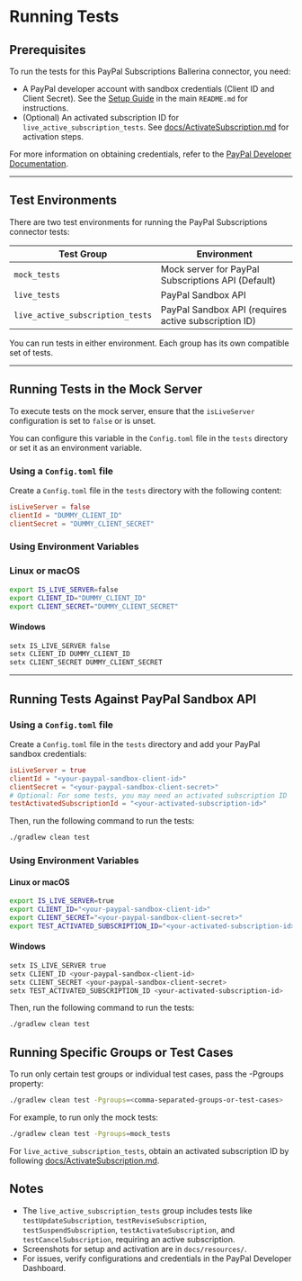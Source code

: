 # Running Tests

## Prerequisites

To run the tests for this PayPal Subscriptions Ballerina connector, you need:
- A PayPal developer account with sandbox credentials (Client ID and Client Secret). See the [Setup Guide](../README.md#setup-guide) in the main `README.md` for instructions.
- (Optional) An activated subscription ID for `live_active_subscription_tests`. See [docs/ActivateSubscription.md](docs/ActivateSubscription.md) for activation steps.

For more information on obtaining credentials, refer to the [PayPal Developer Documentation](https://developer.paypal.com/api/rest/).

---

## Test Environments

There are two test environments for running the PayPal Subscriptions connector tests:

| Test Group   | Environment                                         |
| ------------ | --------------------------------------------------- |
| `mock_tests` | Mock server for PayPal Subscriptions API (Default)  |
| `live_tests` | PayPal Sandbox API                                  |
| `live_active_subscription_tests`| PayPal Sandbox API (requires active subscription ID) |

You can run tests in either environment. Each group has its own compatible set of tests.

---

## Running Tests in the Mock Server

To execute tests on the mock server, ensure that the `isLiveServer` configuration is set to `false` or is unset.

You can configure this variable in the `Config.toml` file in the `tests` directory or set it as an environment variable.

### Using a `Config.toml` file

Create a `Config.toml` file in the `tests` directory with the following content:

```toml
isLiveServer = false
clientId = "DUMMY_CLIENT_ID"
clientSecret = "DUMMY_CLIENT_SECRET"
```

### Using Environment Variables

### Linux or macOS

```bash
export IS_LIVE_SERVER=false
export CLIENT_ID="DUMMY_CLIENT_ID"
export CLIENT_SECRET="DUMMY_CLIENT_SECRET"
```

#### Windows

```bash
setx IS_LIVE_SERVER false
setx CLIENT_ID DUMMY_CLIENT_ID
setx CLIENT_SECRET DUMMY_CLIENT_SECRET
```
---

## Running Tests Against PayPal Sandbox API

### Using a `Config.toml` file

Create a `Config.toml` file in the `tests` directory and add your PayPal sandbox credentials:

```toml
isLiveServer = true
clientId = "<your-paypal-sandbox-client-id>"
clientSecret = "<your-paypal-sandbox-client-secret>"
# Optional: For some tests, you may need an activated subscription ID
testActivatedSubscriptionId = "<your-activated-subscription-id>"
```

Then, run the following command to run the tests:

```bash
./gradlew clean test
```

### Using Environment Variables

#### Linux or macOS

```bash
export IS_LIVE_SERVER=true
export CLIENT_ID="<your-paypal-sandbox-client-id>"
export CLIENT_SECRET="<your-paypal-sandbox-client-secret>"
export TEST_ACTIVATED_SUBSCRIPTION_ID="<your-activated-subscription-id>"
```

#### Windows

```bash
setx IS_LIVE_SERVER true
setx CLIENT_ID <your-paypal-sandbox-client-id>
setx CLIENT_SECRET <your-paypal-sandbox-client-secret>
setx TEST_ACTIVATED_SUBSCRIPTION_ID <your-activated-subscription-id>
```

Then, run the following command to run the tests:

```bash
./gradlew clean test
```

## Running Specific Groups or Test Cases

To run only certain test groups or individual test cases, pass the -Pgroups property:

```bash
./gradlew clean test -Pgroups=<comma-separated-groups-or-test-cases>
```

For example, to run only the mock tests:

```bash
./gradlew clean test -Pgroups=mock_tests
```

For `live_active_subscription_tests`, obtain an activated subscription ID by following [docs/ActivateSubscription.md](docs/ActivateSubscription.md).

## Notes
- The `live_active_subscription_tests` group includes tests like `testUpdateSubscription`, `testReviseSubscription`, `testSuspendSubscription`, `testActivateSubscription`, and `testCancelSubscription`, requiring an active subscription.
- Screenshots for setup and activation are in `docs/resources/`.
- For issues, verify configurations and credentials in the PayPal Developer Dashboard.
